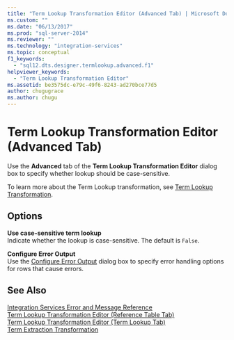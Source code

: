```yaml
---
title: "Term Lookup Transformation Editor (Advanced Tab) | Microsoft Docs"
ms.custom: ""
ms.date: "06/13/2017"
ms.prod: "sql-server-2014"
ms.reviewer: ""
ms.technology: "integration-services"
ms.topic: conceptual
f1_keywords: 
  - "sql12.dts.designer.termlookup.advanced.f1"
helpviewer_keywords: 
  - "Term Lookup Transformation Editor"
ms.assetid: be3575dc-e79c-49f6-8243-ad270bce77d5
author: chugugrace
ms.author: chugu
---
```

# Term Lookup Transformation Editor (Advanced Tab)
  Use the **Advanced** tab of the **Term Lookup Transformation Editor** dialog box to specify whether lookup should be case-sensitive.  
  
 To learn more about the Term Lookup transformation, see [Term Lookup Transformation](data-flow/transformations/lookup-transformation.md).  
  
## Options  
 **Use case-sensitive term lookup**  
 Indicate whether the lookup is case-sensitive. The default is `False`.  
  
 **Configure Error Output**  
 Use the [Configure Error Output](../../2014/integration-services/configure-error-output.md) dialog box to specify error handling options for rows that cause errors.  
  
## See Also  
 [Integration Services Error and Message Reference](../../2014/integration-services/integration-services-error-and-message-reference.md)   
 [Term Lookup Transformation Editor &#40;Reference Table Tab&#41;](../../2014/integration-services/term-lookup-transformation-editor-reference-table-tab.md)   
 [Term Lookup Transformation Editor &#40;Term Lookup Tab&#41;](../../2014/integration-services/term-lookup-transformation-editor-term-lookup-tab.md)   
 [Term Extraction Transformation](data-flow/transformations/term-extraction-transformation.md)  
  
  
